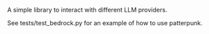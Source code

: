 A simple library to interact with different LLM providers.

See tests/test_bedrock.py for an example of how to use patterpunk.
